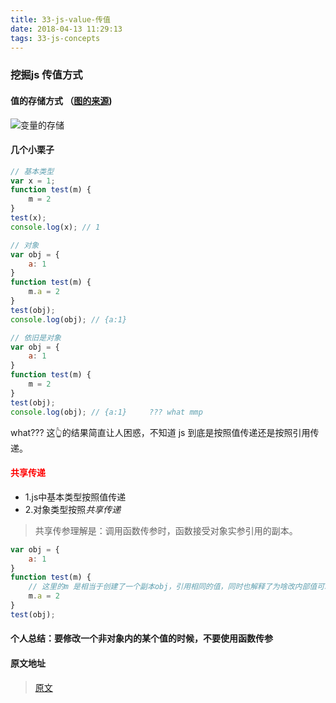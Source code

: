 ```yaml
---
title: 33-js-value-传值
date: 2018-04-13 11:29:13
tags: 33-js-concepts
---
```

### 挖掘js 传值方式
#### 值的存储方式 （[图的来源](https://yangbo5207.github.io/wutongluo/ji-chu-jin-jie-xi-lie/yi-3001-nei-cun-kong-jian-xiang-jie.html))
![变量的存储](http://static.zeroyh.cn/599584-cce8e155e19593fb.png)
#### 几个小栗子
```javascript
// 基本类型
var x = 1;
function test(m) {
    m = 2
}
test(x);
console.log(x); // 1

// 对象
var obj = {
    a: 1
}
function test(m) {
    m.a = 2
}
test(obj);
console.log(obj); // {a:1}

// 依旧是对象
var obj = {
    a: 1
}
function test(m) {
    m = 2
}
test(obj);
console.log(obj); // {a:1}     ??? what mmp
```
what??? 这👆的结果简直让人困惑，不知道 js 到底是按照值传递还是按照引用传递。
#### <font color="red">共享传递</font>
* 1.js中基本类型按照值传递
* 2.对象类型按照*共享传递*
> 共享传参理解是：调用函数传参时，函数接受对象实参引用的副本。

```javascript
var obj = {
    a: 1
}
function test(m) {
    // 这里的m 是相当于创建了一个副本obj，引用相同的值，同时也解释了为啥改内部值可以，但是重新复制就相当于重新换了一个指向
    m.a = 2
}
test(obj);

```

#### 个人总结：要修改一个非对象内的某个值的时候，不要使用函数传参
#### 原文地址
> [原文](http://bosn.me/js/js-call-by-sharing/)
